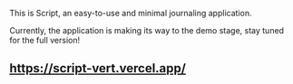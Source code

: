 This is Script, an easy-to-use and minimal journaling application. 

Currently, the application is making its way to the demo stage, stay tuned for the full version!

## https://script-vert.vercel.app/

